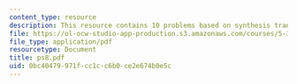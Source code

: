 ```yaml
---
content_type: resource
description: This resource contains 10 problems based on synthesis transformation.
file: https://ol-ocw-studio-app-production.s3.amazonaws.com/courses/5-12-organic-chemistry-i-spring-2005/0bc40479971fcc1cc6b0ce2e674b0e5c_ps8.pdf
file_type: application/pdf
resourcetype: Document
title: ps8.pdf
uid: 0bc40479-971f-cc1c-c6b0-ce2e674b0e5c
---
```

